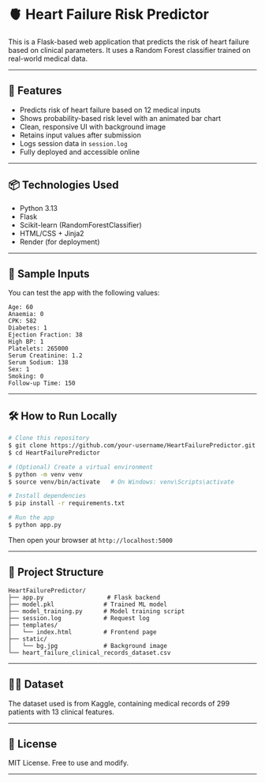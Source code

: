 # 🫀 Heart Failure Risk Predictor

This is a Flask-based web application that predicts the risk of heart failure based on clinical parameters. It uses a Random Forest classifier trained on real-world medical data.

---

## 🚀 Features

* Predicts risk of heart failure based on 12 medical inputs
* Shows probability-based risk level with an animated bar chart
* Clean, responsive UI with background image
* Retains input values after submission
* Logs session data in `session.log`
* Fully deployed and accessible online

---

## 📦 Technologies Used

* Python 3.13
* Flask
* Scikit-learn (RandomForestClassifier)
* HTML/CSS + Jinja2
* Render (for deployment)

---

## 🧪 Sample Inputs

You can test the app with the following values:

```plaintext
Age: 60
Anaemia: 0
CPK: 582
Diabetes: 1
Ejection Fraction: 38
High BP: 1
Platelets: 265000
Serum Creatinine: 1.2
Serum Sodium: 138
Sex: 1
Smoking: 0
Follow-up Time: 150
```

---

## 🛠 How to Run Locally

```bash
# Clone this repository
$ git clone https://github.com/your-username/HeartFailurePredictor.git
$ cd HeartFailurePredictor

# (Optional) Create a virtual environment
$ python -m venv venv
$ source venv/bin/activate   # On Windows: venv\Scripts\activate

# Install dependencies
$ pip install -r requirements.txt

# Run the app
$ python app.py
```

Then open your browser at `http://localhost:5000`

---

## 📁 Project Structure

```
HeartFailurePredictor/
├── app.py                  # Flask backend
├── model.pkl              # Trained ML model
├── model_training.py      # Model training script
├── session.log            # Request log
├── templates/
│   └── index.html         # Frontend page
├── static/
│   └── bg.jpg             # Background image
└── heart_failure_clinical_records_dataset.csv
```

---

## 👨‍⚕️ Dataset

The dataset used is from Kaggle, containing medical records of 299 patients with 13 clinical features.

---

## 📄 License

MIT License. Free to use and modify.

---

